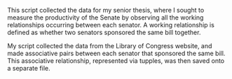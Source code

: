 This script collected the data for my senior thesis, where I sought to measure the productivity of the Senate by observing all the working relationships occurring between each senator. A working relationship is defined as whether two senators sponsored the same bill together.

My script collected the data from the Library of Congress website, and made associative pairs between each senator that sponsored the same bill. This associative relationship, represented via tupples, was then saved onto a separate file.
